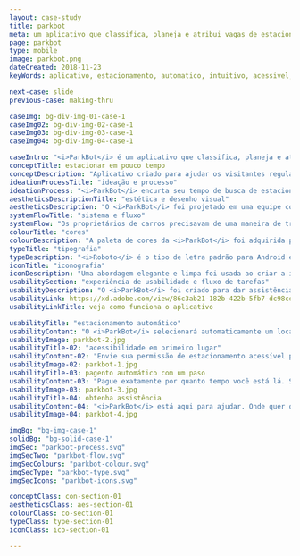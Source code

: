 ```yaml
---
layout: case-study
title: parkbot
meta: um aplicativo que classifica, planeja e atribui vagas de estacionamento diariamente
page: parkbot
type: mobile
image: parkbot.png
dateCreated: 2018-11-23
keyWords: aplicativo, estacionamento, automatico, intuitivo, acessivel, salva tempo, alves, desenho

next-case: slide
previous-case: making-thru

caseImg: bg-div-img-01-case-1
caseImg02: bg-div-img-02-case-1
caseImg03: bg-div-img-03-case-1
caseImg04: bg-div-img-04-case-1

caseIntro: "<i>ParkBot</i> é um aplicativo que classifica, planeja e atribui vagas de estacionamento diariamente, dentro das necessidades de tempo do usuário e opções de acessibilidade, de forma eficiente, para que todos os usuários obtenham um local."
conceptTitle: estacionar em pouco tempo
conceptDescription: "Aplicativo criado para ajudar os visitantes regulares a encontrar um lugar de forma eficiente ajudando a restringir o tempo de espera e os atrasos."
ideationProcessTitle: "ideação e processo"
ideationProcess: "<i>ParkBot</i> encurta seu tempo de busca de estacionamento. Ele fornece uma atribuição de estacionamento automatizado assim que se aproxima de uma área de estacionamento. Ele cuida do pagamento de estacionamento, juntamente com outros recursos projetados especificamente para atualizar sua experiência."
aestheticsDescriptionTitle: "estética e desenho visual"
aestheticsDescription: "O <i>ParkBot</i> foi projetado em uma equipe colaborativa para ajudar a melhorar a vida dos proprietários de carros com tempo restrito. O Robo do <i>ParkBot</i> também foi criado como uma forma de humanizar e ser interativo, como um esforço para se conectar de maneira pessoal com os usuários."
systemFlowTitle: "sistema e fluxo"
systemFlow: "Os proprietários de carros precisavam de uma maneira de trabalhar mais rápido sem ter que procurar ou esperar por uma vaga de estacionamento quando iam para o trabalho ou para a escola."
colourTitle: "cores"
colourDescription: "A paleta de cores da <i>ParkBot</i> foi adquirida pelo Google Material. Essas cores foram cuidadosamente selecionadas para representar a elegância que os usuários apreciam quando lidam com um novo aplicativo."
typeTitle: "tipografia"
typeDescription: "<i>Roboto</i> é o tipo de letra padrão para Android e é a escolha perfeita por causa de sua legibilidade em qualquer tamanho."
iconTitle: "iconografia"
iconDescription: "Uma abordagem elegante e limpa foi usada ao criar a iconografia do aplicativo. Os ícones foram projetados para serem facilmente reconhecíveis e intuitivos até mesmo para usuários iniciantes."
usabilitySection: "experiência de usabilidade e fluxo de tarefas"
usabilityDescription: "O <i>ParkBot</i> foi criado para dar assistência e orientar os usuários a começar o dia com uma coisa a menos para se preocupar. Com atribuição de estacionamento automatizada, assistência interativa e um pagamento de estacionamento com um toque."
usabilityLink: https://xd.adobe.com/view/86c3ab21-182b-422b-5fb7-dc98cee72042-f0f2/?fullscreen
usabilityLinkTitle: veja como funciona o aplicativo

usabilityTitle: "estacionamento automático"
usabilityContent: "O <i>ParkBot</i> selecionará automaticamente um local e informará onde você pode encontrar um estacionamento mais próximo de você."
usabilityImage: parkbot-2.jpg
usabilityTitle-02: "acessibilidade em primeiro lugar"
usabilityContent-02: "Envie sua permissão de estacionamento acessível para o nosso sistema. O <i>ParkBot</i> informará exatamente onde o estacionamento de acessibilidade mais próximo pode ser encontrado."
usabilityImage-02: parkbot-1.jpg
usabilityTitle-03: pagento automático com um paso
usabilityContent-03: "Pague exatamente por quanto tempo você está lá. Se você escolher semanal, semestral ou anual, trata-se de um pagamento automático conectado ao Google Pay. Nunca mais se preocupe em encontrar o parquímetro novamente."
usabilityImage-03: parkbot-3.jpg
usabilityTitle-04: obtenha assistência
usabilityContent-04: "<i>ParkBot</i> está aqui para ajudar. Onde quer que esteja, o que quer que seja o problema, <i>ParkBot</i> está pronto para ajudá-lo. <i>ParkBot</i> vai lembrar de onde você estacionou seu carro para que você não precise fazer isso."
usabilityImage-04: parkbot-4.jpg

imgBg: "bg-img-case-1"
solidBg: "bg-solid-case-1"
imgSec: "parkbot-process.svg"
imgSecTwo: "parkbot-flow.svg"
imgSecColours: "parkbot-colour.svg"
imgSecType: "parkbot-type.svg"
imgSecIcons: "parkbot-icons.svg"

conceptClass: con-section-01
aestheticsClass: aes-section-01
colourClass: co-section-01
typeClass: type-section-01
iconClass: ico-section-01

---
```

